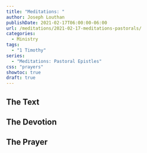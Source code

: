 ```yaml
---
title: "Meditations: "
author: Joseph Louthan
publishDate: 2021-02-17T06:00:00-06:00
url: /meditations/2021-02-17-meditations-pastorals/
categories:
  - Ministry
tags:
  - "1 Timothy"
series:
  - "Meditations: Pastoral Epistles"
css: "prayers"
showtoc: true
draft: true
---
```


## The Text


## The Devotion


## The Prayer

